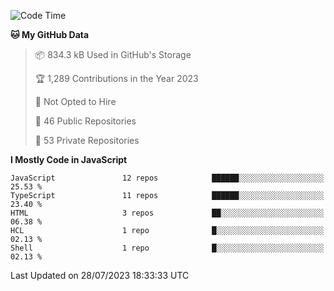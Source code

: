 <!--START_SECTION:waka-->
![Code Time](http://img.shields.io/badge/Code%20Time-3%2C225%20hrs%2049%20mins-blue)

**🐱 My GitHub Data** 

> 📦 834.3 kB Used in GitHub's Storage 
 > 
> 🏆 1,289 Contributions in the Year 2023
 > 
> 🚫 Not Opted to Hire
 > 
> 📜 46 Public Repositories 
 > 
> 🔑 53 Private Repositories 
 > 
**I Mostly Code in JavaScript** 

```text
JavaScript               12 repos            ██████░░░░░░░░░░░░░░░░░░░   25.53 % 
TypeScript               11 repos            ██████░░░░░░░░░░░░░░░░░░░   23.40 % 
HTML                     3 repos             ██░░░░░░░░░░░░░░░░░░░░░░░   06.38 % 
HCL                      1 repo              █░░░░░░░░░░░░░░░░░░░░░░░░   02.13 % 
Shell                    1 repo              █░░░░░░░░░░░░░░░░░░░░░░░░   02.13 % 
```




 Last Updated on 28/07/2023 18:33:33 UTC
<!--END_SECTION:waka-->

